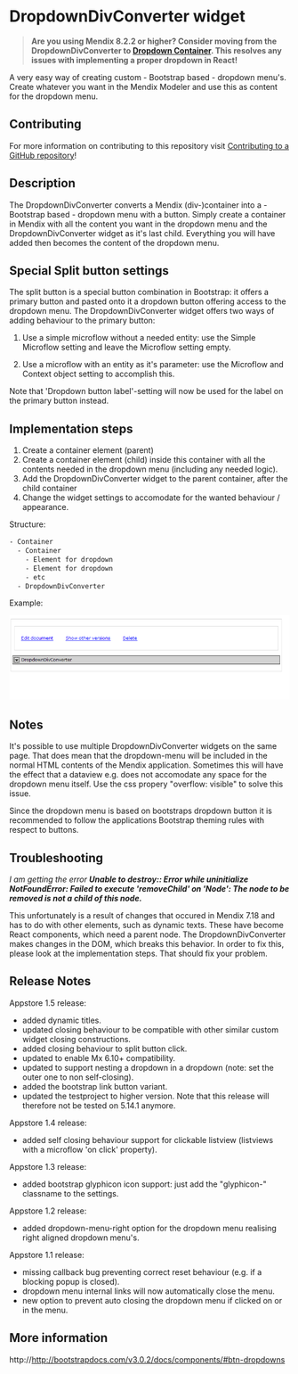 # DropdownDivConverter widget

> **Are you using Mendix 8.2.2 or higher? Consider moving from the DropdownDivConverter to [Dropdown Container](https://appstore.home.mendix.com/link/app/111568/). This resolves any issues with implementing a proper dropdown in React!**

A very easy way of creating custom - Bootstrap based - dropdown menu's. Create whatever you want in the Mendix Modeler and use this as content for the dropdown menu.

## Contributing

For more information on contributing to this repository visit [Contributing to a GitHub repository](https://world.mendix.com/display/howto50/Contributing+to+a+GitHub+repository)!

## Description

The DropdownDivConverter converts a Mendix (div-)container into a - Bootstrap based - dropdown menu with a button. Simply create a container in Mendix with all the content you want in the dropdown menu and the DropdownDivConverter widget as it's last child. Everything you will have added then becomes the content of the dropdown menu.

## Special Split button settings

The split button is a special button combination in Bootstrap: it offers a primary button and pasted onto it a dropdown button offering access to the dropdown menu.
The DropdownDivConverter widget offers two ways of adding behaviour to the primary button:

1. Use a simple microflow without a needed entity: use the Simple Microflow setting and leave the Microflow setting empty.

2. Use a microflow with an entity as it's parameter: use the Microflow and Context object setting to accomplish this.


Note that 'Dropdown button label'-setting will now be used for the label on the primary button instead.

## Implementation steps

1. Create a container element (parent)
2. Create a container element (child) inside this container with all the contents needed in the dropdown menu (including any needed logic).
3. Add the DropdownDivConverter widget to the parent container, after the child container
4. Change the widget settings to accomodate for the wanted behaviour / appearance.

Structure:

```
- Container
  - Container
    - Element for dropdown
    - Element for dropdown
    - etc
  - DropdownDivConverter
```
Example:

![](assets/dropdown-divconverter.png)


## Notes
It's possible to use multiple DropdownDivConverter widgets on the same page. That does mean that the dropdown-menu will be included in the normal HTML contents of the Mendix application. Sometimes this will have the effect that a dataview e.g. does not accomodate any space for the dropdown menu itself. Use the css propery "overflow: visible" to solve this issue.

Since the dropdown menu is based on bootstraps dropdown button it is recommended to follow the applications Bootstrap theming rules with respect to buttons.

## Troubleshooting

*I am getting the error __Unable to destroy:: Error while uninitialize NotFoundError: Failed to execute 'removeChild' on 'Node': The node to be removed is not a child of this node.__*

This unfortunately is a result of changes that occured in Mendix 7.18 and has to do with other elements, such as dynamic texts. These have become React components, which need a parent node. The DropdownDivConverter makes changes in the DOM, which breaks this behavior. In order to fix this, please look at the implementation steps. That should fix your problem.

## Release Notes
Appstore 1.5 release:
- added dynamic titles.
- updated closing behaviour to be compatible with other similar custom widget closing constructions.
- added closing behaviour to split button click.
- updated to enable Mx 6.10+ compatibility.
- updated to support nesting a dropdown in a dropdown (note: set the outer one to non self-closing).
- added the bootstrap link button variant.
- updated the testproject to higher version. Note that this release will therefore not be tested on 5.14.1 anymore.

Appstore 1.4 release:
- added self closing behaviour support for clickable listview (listviews with a microflow 'on click' property).

Appstore 1.3 release:
- added bootstrap glyphicon icon support: just add the "glyphicon-" classname to the settings.

Appstore 1.2 release:
- added dropdown-menu-right option for the dropdown menu realising right aligned dropdown menu's.

Appstore 1.1 release:
- missing callback bug preventing correct reset behaviour (e.g. if a blocking popup is closed).
- dropdown menu internal links will now automatically close the menu.
- new option to prevent auto closing the dropdown menu if clicked on or in the menu.

## More information
http://http://bootstrapdocs.com/v3.0.2/docs/components/#btn-dropdowns
